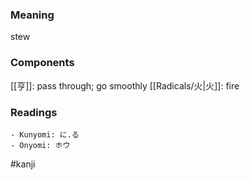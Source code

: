 ### Meaning

stew

### Components

[[亨]]: pass through; go smoothly [[Radicals/火|火]]: fire

### Readings

```
- Kunyomi: に.る
- Onyomi: ホウ
```

#kanji